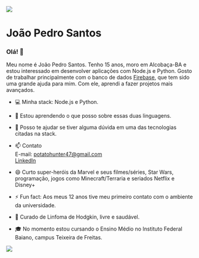 <img src="https://capsule-render.vercel.app/api?&type=waving&color=auto&height=300&section=header&text=Joao_Pedro_Santos.read.me&fontSize=60%&width=100%" />

# João Pedro Santos
### Olá! 👋
Meu nome é João Pedro Santos. Tenho 15 anos, moro em Alcobaça-BA e estou interessado em desenvolver aplicações com Node.js e Python. Gosto de trabalhar principalmente com o banco de dados [Firebase](https://firebase.com), que tem sido uma grande ajuda para mim. Com ele, aprendi a fazer projetos mais avançados.

- :computer: Minha stack: Node.js e Python.

- 🌱 Estou aprendendo o que posso sobre essas duas linguagens.

- 💬 Posso te ajudar se tiver alguma dúvida em uma das tecnologias citadas na stack.

- 📫 Contato  
E-mail: potatohunter47@gmail.com  
[LinkedIn](https://www.linkedin.com/in/joão-pedro-648ba01a8/)

- 😄 Curto super-heróis da Marvel e seus filmes/séries, Star Wars, programação, jogos como Minecraft/Terraria e seriados Netflix e Disney+

- ⚡ Fun fact: Aos meus 12 anos tive meu primeiro contato com o ambiente da universidade.

- 🏥 Curado de Linfoma de Hodgkin, livre e saudável.

- 🎓 No momento estou cursando o Ensino Médio no Instituto Federal Baiano, campus Teixeira de Freitas.

<img src="https://github-readme-stats.vercel.app/api?username=joaop-santos&show_icons=true&theme=chartreuse-dark&line_height=27">
